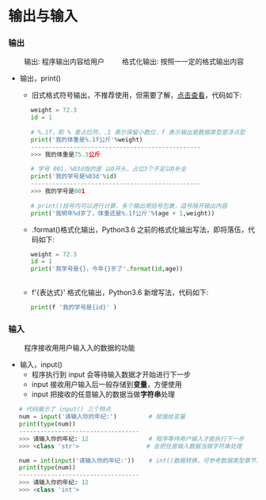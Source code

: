 # 输出与输入
### 输出
&emsp;&emsp; 输出: 程序输出内容给用户
&emsp;&emsp; 格式化输出: 按照⼀一定的格式输出内容
*  输出，print()
   *  旧式格式符号输出，不推荐使用，但需要了解，[点击查看](https://www.jianshu.com/p/617cc100b1bf)，代码如下:
   
   ```python
      weight = 72.3
      id = 1
      
      # %.1f，即 % 是占位符，.1 表示保留小数位，f 表示输出是数据类型是浮点型
      print('我的体重是%.1f公斤'%weight)
      ------------------------------------------------
      >>> 我的体重是75.3公斤
      
      # 学号 001，%03d指的是 以0开头，占位3个不足以0补全
      print('我的学号是%03d'%id)
      ------------------------------------------------
      >>> 我的学号是001
      
      # print()括号内可以进行计算，多个输出用括号包裹，逗号隔开输出内容
      print('我明年%d岁了，体重还是%.1f公斤'%(age + 1,weight))
   ```
   
   *  .format()格式化输出，Python3.6 之前的格式化输出写法，即将落伍，代码如下:
   
   ```python
      weight = 72.3
      id = 1
      print('我学号是{}，今年{}岁了'.format(id,age))
      
   ```
   
   *  f'{表达式}' 格式化输出，Python3.6 新增写法，代码如下:
   
   ```python
      print(f '我的学号是{id}' )
   ```

### 输入
&emsp;&emsp; 程序接收⽤用户输⼊入的数据的功能
*  输入，input()
   *  程序执行到 input 会等待输入数据才开始进行下一步
   *  input 接收用户输入后一般存储到**变量**，方便使用
   *  input 把接收的任意输入的数据当做**字符串**处理


```python
   # 代码展示了 input() 三个特点
   num = input('请输入你的年纪:')         # 赋值给变量
   print(type(num))
   ----------------------------------
   >>> 请输入你的年纪: 12                 # 程序等待用户输入才能执行下一步 
   >>> <class 'str'>                   # 会把任意输入数据当做字符串处理

   num = int(input('请输入你的年纪:'))    # int()数据转换，可参考数据类型章节，此处仅作为代码演示
   print(type(num))
   ----------------------------------
   >>> 请输入你的年纪: 12
   >>> <class 'int'>
```











